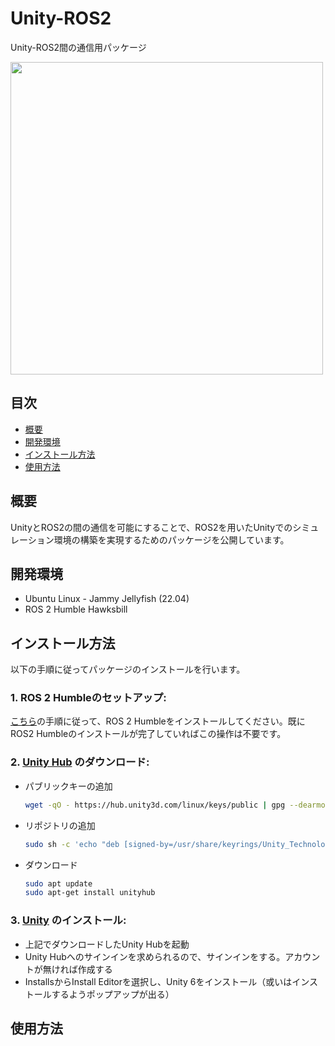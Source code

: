 # Unity-ROS2

Unity-ROS2間の通信用パッケージ

<img src="https://www.google.com/imgres?q=unity&imgurl=https%3A%2F%2Fupload.wikimedia.org%2Fwikipedia%2Fcommons%2Fc%2Fc4%2FUnity_2021.svg&imgrefurl=https%3A%2F%2Fja.wikipedia.org%2Fwiki%2FUnity_(%25E3%2582%25B2%25E3%2583%25BC%25E3%2583%25A0%25E3%2582%25A8%25E3%2583%25B3%25E3%2582%25B8%25E3%2583%25B3)&docid=zoHBrWggl-nx5M&tbnid=XgYUlqsjjh5urM&vet=12ahUKEwi5ro27oPWLAxVGhlYBHW11NMUQM3oECBoQAA..i&w=1000&h=368&hcb=2&ved=2ahUKEwi5ro27oPWLAxVGhlYBHW11NMUQM3oECBoQAA" style="width: 500px; height: auto;">

## 目次
<!-- TOC -->

- [概要](#概要)
- [開発環境](#開発環境)
- [インストール方法](#インストール方法)
- [使用方法](#使用方法)

<!-- /TOC -->

## 概要

UnityとROS2の間の通信を可能にすることで、ROS2を用いたUnityでのシミュレーション環境の構築を実現するためのパッケージを公開しています。

## 開発環境

- Ubuntu Linux - Jammy Jellyfish (22.04)
- ROS 2 Humble Hawksbill

## インストール方法

以下の手順に従ってパッケージのインストールを行います。
### 1. ROS 2 Humbleのセットアップ:  
   [こちら](https://docs.ros.org/en/humble/Installation.html)の手順に従って、ROS 2 Humbleをインストールしてください。既にROS2 Humbleのインストールが完了していればこの操作は不要です。
   
### 2. [Unity Hub](https://unity.com/ja/download) のダウンロード:
- パブリックキーの追加
   ```bash
   wget -qO - https://hub.unity3d.com/linux/keys/public | gpg --dearmor | sudo tee /usr/share/keyrings/Unity_Technologies_ApS.gpg > /dev/null

- リポジトリの追加
   ```bash
   sudo sh -c 'echo "deb [signed-by=/usr/share/keyrings/Unity_Technologies_ApS.gpg] https://hub.unity3d.com/linux/repos/deb stable main" > /etc/apt/sources.list.d/unityhub.list'

- ダウンロード
   ```bash
   sudo apt update
   sudo apt-get install unityhub
    ```

### 3. [Unity](https://unity.com/) のインストール:

- 上記でダウンロードしたUnity Hubを起動
- Unity Hubへのサインインを求められるので、サインインをする。アカウントが無ければ作成する
- InstallsからInstall Editorを選択し、Unity 6をインストール（或いはインストールするようポップアップが出る）

## 使用方法
